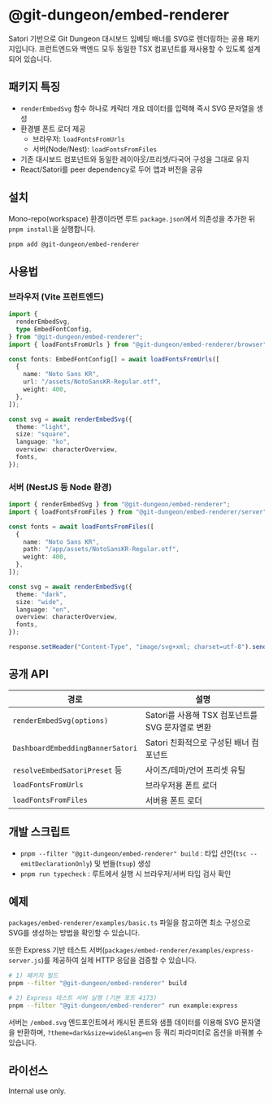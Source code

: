 # @git-dungeon/embed-renderer

Satori 기반으로 Git Dungeon 대시보드 임베딩 배너를 SVG로 렌더링하는 공용 패키지입니다. 프런트엔드와 백엔드 모두 동일한 TSX 컴포넌트를 재사용할 수 있도록 설계되어 있습니다.

## 패키지 특징

- `renderEmbedSvg` 함수 하나로 캐릭터 개요 데이터를 입력해 즉시 SVG 문자열을 생성
- 환경별 폰트 로더 제공
  - 브라우저: `loadFontsFromUrls`
  - 서버(Node/Nest): `loadFontsFromFiles`
- 기존 대시보드 컴포넌트와 동일한 레이아웃/프리셋/다국어 구성을 그대로 유지
- React/Satori를 peer dependency로 두어 앱과 버전을 공유

## 설치

Mono-repo(workspace) 환경이라면 루트 `package.json`에서 의존성을 추가한 뒤 `pnpm install`을 실행합니다.

```bash
pnpm add @git-dungeon/embed-renderer
```

## 사용법

### 브라우저 (Vite 프런트엔드)

```ts
import {
  renderEmbedSvg,
  type EmbedFontConfig,
} from "@git-dungeon/embed-renderer";
import { loadFontsFromUrls } from "@git-dungeon/embed-renderer/browser";

const fonts: EmbedFontConfig[] = await loadFontsFromUrls([
  {
    name: "Noto Sans KR",
    url: "/assets/NotoSansKR-Regular.otf",
    weight: 400,
  },
]);

const svg = await renderEmbedSvg({
  theme: "light",
  size: "square",
  language: "ko",
  overview: characterOverview,
  fonts,
});
```

### 서버 (NestJS 등 Node 환경)

```ts
import { renderEmbedSvg } from "@git-dungeon/embed-renderer";
import { loadFontsFromFiles } from "@git-dungeon/embed-renderer/server";

const fonts = await loadFontsFromFiles([
  {
    name: "Noto Sans KR",
    path: "/app/assets/NotoSansKR-Regular.otf",
    weight: 400,
  },
]);

const svg = await renderEmbedSvg({
  theme: "dark",
  size: "wide",
  language: "en",
  overview: characterOverview,
  fonts,
});

response.setHeader("Content-Type", "image/svg+xml; charset=utf-8").send(svg);
```

## 공개 API

| 경로                             | 설명                                             |
| -------------------------------- | ------------------------------------------------ |
| `renderEmbedSvg(options)`        | Satori를 사용해 TSX 컴포넌트를 SVG 문자열로 변환 |
| `DashboardEmbeddingBannerSatori` | Satori 친화적으로 구성된 배너 컴포넌트           |
| `resolveEmbedSatoriPreset` 등    | 사이즈/테마/언어 프리셋 유틸                     |
| `loadFontsFromUrls`              | 브라우저용 폰트 로더                             |
| `loadFontsFromFiles`             | 서버용 폰트 로더                                 |

## 개발 스크립트

- `pnpm --filter "@git-dungeon/embed-renderer" build` : 타입 선언(`tsc --emitDeclarationOnly`) 및 번들(`tsup`) 생성
- `pnpm run typecheck` : 루트에서 실행 시 브라우저/서버 타입 검사 확인

## 예제

`packages/embed-renderer/examples/basic.ts` 파일을 참고하면 최소 구성으로 SVG를 생성하는 방법을 확인할 수 있습니다.

또한 Express 기반 테스트 서버(`packages/embed-renderer/examples/express-server.js`)를 제공하여 실제 HTTP 응답을 검증할 수 있습니다.

```bash
# 1) 패키지 빌드
pnpm --filter "@git-dungeon/embed-renderer" build

# 2) Express 테스트 서버 실행 (기본 포트 4173)
pnpm --filter "@git-dungeon/embed-renderer" run example:express
```

서버는 `/embed.svg` 엔드포인트에서 캐시된 폰트와 샘플 데이터를 이용해 SVG 문자열을 반환하며, `?theme=dark&size=wide&lang=en` 등 쿼리 파라미터로 옵션을 바꿔볼 수 있습니다.

## 라이선스

Internal use only.
